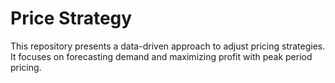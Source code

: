 # Price Strategy

This repository presents a data-driven approach to adjust pricing strategies. It focuses on forecasting demand and maximizing profit with peak period pricing. 
